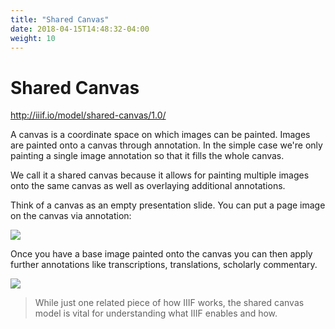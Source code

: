 ```yaml
---
title: "Shared Canvas"
date: 2018-04-15T14:48:32-04:00
weight: 10
---
```


# Shared Canvas

<!-- #backlog:580 harmonize with language from presentation/canvas.md -->

http://iiif.io/model/shared-canvas/1.0/

A canvas is a coordinate space on which images can be painted. Images are painted onto a canvas through annotation. In the simple case we're only painting a single image annotation so that it fills the whole canvas.

We call it a shared canvas because it allows for painting multiple images onto the same canvas as well as overlaying additional annotations.

Think of a canvas as an empty presentation slide. You can put a page image on the canvas via annotation:

![](/images/presentation-shared-canvas.png)

Once you have a base image painted onto the canvas you can then apply further annotations like transcriptions, translations, scholarly commentary.

![](/images/presentation-shared-canvas-annotation.png)

> While just one related piece of how IIIF works, the shared canvas model is vital for understanding what IIIF enables and how.
